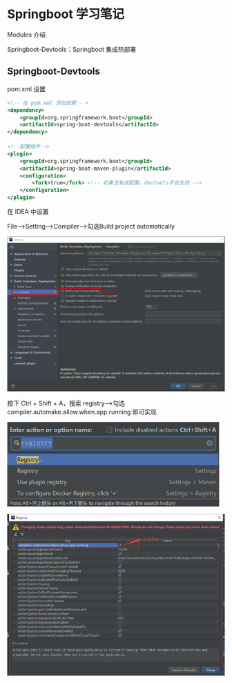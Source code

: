 # Springboot 学习笔记

Modules 介绍

Springboot-Devtools：Springboot 集成热部署

## Springboot-Devtools

pom.xml 设置

```xml
<!-- 在 pom.xml 添加依赖 -->
<dependency>
    <groupId>org.springframework.boot</groupId>
    <artifactId>spring-boot-devtools</artifactId>
</dependency>

<!--配置插件-->
<plugin>
    <groupId>org.springframework.boot</groupId>
    <artifactId>spring-boot-maven-plugin</artifactId>
    <configuration>
        <fork>true</fork> <!-- 如果没有该配置，devtools不会生效 -->
    </configuration>
</plugin>
```

在 IDEA 中设置

File——>Setting——>Compiler——>勾选Build project automatically

![01](Springboot集成Devtools/01.png)

按下 Ctrl + Shift + A，搜索 registry——>勾选 compiler.automake.allow.when.app.running 即可实现

![02](Springboot集成Devtools/02.png)

![03](Springboot集成Devtools/03.png)

